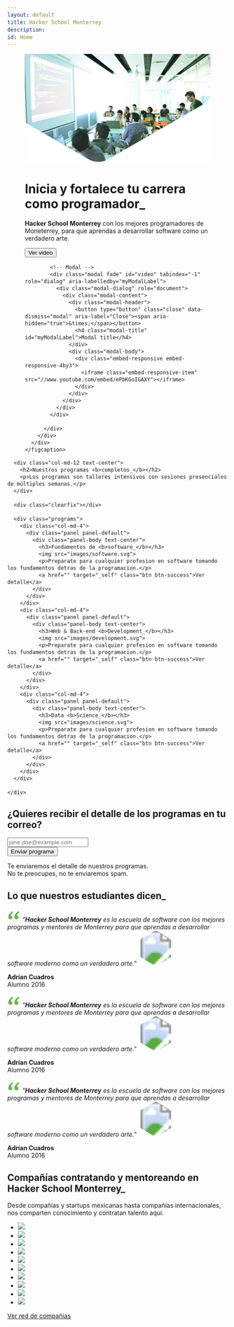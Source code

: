 ```yaml
---
layout: default
title: Hacker School Monterrey
description:
id: Home
---
```


<div class="main-gray">

  <figure>
    <img src="images/Hacker_schoolHome.png" alt="Macaque in the trees">
    <figcaption>
      <div class="container">
        <div class="row">
          <div class="col-md-6">
            <h1>Inicia y fortalece tu carrera como programador_</h1>
            <p><b>Hacker School Monterrey</b> con los mejores programadores de Moneterrey, para que aprendas a desarrollar software como un verdadero arte.</p>
            <!-- Button trigger modal -->
            <button type="button" class="btn btn-primary btn-lg" data-toggle="modal" data-target="#video">
              Ver video
            </button>

            <!-- Modal -->
            <div class="modal fade" id="video" tabindex="-1" role="dialog" aria-labelledby="myModalLabel">
              <div class="modal-dialog" role="document">
                <div class="modal-content">
                  <div class="modal-header">
                    <button type="button" class="close" data-dismiss="modal" aria-label="Close"><span aria-hidden="true">&times;</span></button>
                    <h4 class="modal-title" id="myModalLabel">Modal title</h4>
                  </div>
                  <div class="modal-body">
                    <div class="embed-responsive embed-responsive-4by3">
                      <iframe class="embed-responsive-item" src="//www.youtube.com/embed/ePbKGoIGAXY"></iframe>
                    </div>
                  </div>
                </div>
              </div>
            </div>

          </div>
        </div>
      </div>
    </figcaption>
  </figure>

  <div class="container index-programs">
    <div class="row">

      <div class="col-md-12 text-center">
        <h2>Nuestros programas <b>completos_</b></h2>
        <p>Los programas son talleres intensivos con sesiones presenciales de múltiples semanas.</p>
      </div>

      <div class="clearfix"></div>

      <div class="programs">
        <div class="col-md-4">
          <div class="panel panel-default">
            <div class="panel-body text-center">
              <h3>Fundamentos de <b>software_</b></h3>
              <img src="images/software.svg">
              <p>Preparate para cualquier profesion en software tomando los fundamentos detras de la programacion.</p>
              <a href="" target="_self" class="btn btn-success">Ver detalle</a>
            </div>
          </div>
        </div>
        <div class="col-md-4">
          <div class="panel panel-default">
            <div class="panel-body text-center">
              <h3>Web & Back-end <b>Development_</b></h3>
              <img src="images/development.svg">
              <p>Preparate para cualquier profesion en software tomando los fundamentos detras de la programacion.</p>
              <a href="" target="_self" class="btn btn-success">Ver detalle</a>
            </div>
          </div>
        </div>
        <div class="col-md-4">
          <div class="panel panel-default">
            <div class="panel-body text-center">
              <h3>Data <b>Science_</b></h3>
              <img src="images/science.svg">
              <p>Preparate para cualquier profesion en software tomando los fundamentos detras de la programacion.</p>
              <a href="" target="_self" class="btn btn-success">Ver detalle</a>
            </div>
          </div>
        </div>
      </div>

    </div>
  </div>

</div>

<div class="mailing">
  <div class="container">
    <div class="row">
      <div class="col-md-12 text-center">
        <h2>¿Quieres recibir el detalle de los <b>programas en tu correo?</b></h2>
      </div>
      <div class="col-md-10 col-md-offset-1 text-center">
        <form class="form-inline">
          <div class="form-group">
            <input type="email" class="form-control" id="exampleInputEmail2" placeholder="jane.doe@example.com">
          </div>
          <button type="submit" class="btn btn-success">Enviar programa</button>
        </form>
      </div>
      <div class="col-md-12 text-center">
        <p>Te enviaremos el detalle de nuestros programas.<br>
        No te preocupes, no te enviaremos spam.</p>
      </div>
    </div>
  </div>
</div>

<div class="testimoniales">
  <div class="container">
    <div class="row">
      <div class="col-md-12 text-center">
      <h2>Lo que nuestros <b>estudiantes dicen_</b></h2>
      </div>
    </div>
    <div class="row">
      <div class="col-md-4">
        <div class="panel panel-default">
          <div class="panel-body">
            <span class="comillas"><img src="images/comillas.png"></span>
            <i>"<b>Hacker School Monterrey</b> es la escuela de software con los mejores programas y mentores de Monterrey para que aprendas a desarrollar software moderno como un verdadero arte."</i>
            <svg width="80" height="80" viewBox="0 0 80 80"  class="alumno">
              <clipPath id="clip-path">
                  <path d="M4.6,22.8c0-1.8,1.3-4,2.8-4.9L37.2,0.7c1.6-0.9,4.1-0.9,5.7,0l29.8,17.2c1.6,0.9,2.8,3.1,2.8,4.9v34.4
c0,1.8-1.3,4-2.8,4.9L42.9,79.3c-1.6,0.9-4.1,0.9-5.7,0L7.5,62.1c-1.6-0.9-2.8-3.1-2.8-4.9V22.8z"/>
              </clipPath>
              <image clip-path="url(#clip-path)" xlink:href="images/adrian.jpg"  src="images/adrian.jpg" alt="Image" height="80" width="80"/>
            </svg>
            <p><b>Adrían Cuadros</b><br> Alumno 2016</p>
          </div>
        </div>
      </div>
      <div class="col-md-4">
        <div class="panel panel-default">
          <div class="panel-body">
            <span class="comillas"><img src="images/comillas.png"></span>
            <i>"<b>Hacker School Monterrey</b> es la escuela de software con los mejores programas y mentores de Monterrey para que aprendas a desarrollar software moderno como un verdadero arte."</i>
            <svg width="80" height="80" viewBox="0 0 80 80"  class="alumno">
              <clipPath id="clip-path">
                  <path d="M4.6,22.8c0-1.8,1.3-4,2.8-4.9L37.2,0.7c1.6-0.9,4.1-0.9,5.7,0l29.8,17.2c1.6,0.9,2.8,3.1,2.8,4.9v34.4
c0,1.8-1.3,4-2.8,4.9L42.9,79.3c-1.6,0.9-4.1,0.9-5.7,0L7.5,62.1c-1.6-0.9-2.8-3.1-2.8-4.9V22.8z"/>
              </clipPath>
              <image clip-path="url(#clip-path)" xlink:href="images/adrian.jpg"  src="images/adrian.jpg" alt="Image" height="80" width="80"/>
            </svg>
            <p><b>Adrían Cuadros</b><br> Alumno 2016</p>
          </div>
        </div>
      </div>
      <div class="col-md-4">
        <div class="panel panel-default">
          <div class="panel-body">
            <span class="comillas"><img src="images/comillas.png"></span>
            <i>"<b>Hacker School Monterrey</b> es la escuela de software con los mejores programas y mentores de Monterrey para que aprendas a desarrollar software moderno como un verdadero arte."</i>
            <svg width="80" height="80" viewBox="0 0 80 80"  class="alumno">
              <clipPath id="clip-path">
                  <path d="M4.6,22.8c0-1.8,1.3-4,2.8-4.9L37.2,0.7c1.6-0.9,4.1-0.9,5.7,0l29.8,17.2c1.6,0.9,2.8,3.1,2.8,4.9v34.4
c0,1.8-1.3,4-2.8,4.9L42.9,79.3c-1.6,0.9-4.1,0.9-5.7,0L7.5,62.1c-1.6-0.9-2.8-3.1-2.8-4.9V22.8z"/>
              </clipPath>
              <image clip-path="url(#clip-path)" xlink:href="images/adrian.jpg"  src="images/adrian.jpg" alt="Image" height="80" width="80"/>
            </svg>
            <p><b>Adrían Cuadros</b><br> Alumno 2016</p>
          </div>
        </div>
      </div>
    </div>
  </div>
</div>

<div class="companies">
  <div class="container">
    <div class="row">
      <div class="col-md-12 text-center">
        <h2>Compañías contratando y mentoreando <b>en Hacker School Monterrey_</b></h2>
        <p>Desde compañías y startups mexicanas hasta compañías internacionales, nos comparten conocimiento y contratan talento aqui.</p>
      </div>
      <div class="col-md-10  col-md-offset-1 text-center">
        <ul class="companies-list text-center">
          <li><img src="http://via.placeholder.com/100x100"></li>
          <li><img src="http://via.placeholder.com/100x100"></li>
          <li><img src="http://via.placeholder.com/100x100"></li>
          <li><img src="http://via.placeholder.com/100x100"></li>
          <li><img src="http://via.placeholder.com/100x100"></li>
          <li><img src="http://via.placeholder.com/100x100"></li>
          <li><img src="http://via.placeholder.com/100x100"></li>
          <li><img src="http://via.placeholder.com/100x100"></li>
          <li><img src="http://via.placeholder.com/100x100"></li>
          <li><img src="http://via.placeholder.com/100x100"></li>
        </ul>
        <a href="" target="_self" class="btn btn-success">Ver red de compañias</a>
      </div>
    </div>
  </div>
</div>